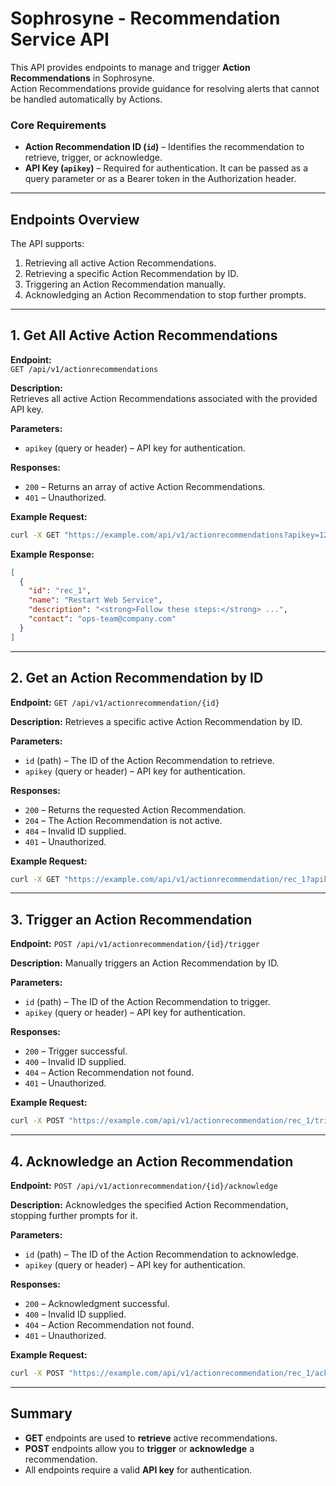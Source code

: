 # Sophrosyne - Recommendation Service API

This API provides endpoints to manage and trigger **Action Recommendations** in Sophrosyne.  
Action Recommendations provide guidance for resolving alerts that cannot be handled automatically by Actions.  

### Core Requirements
- **Action Recommendation ID (`id`)** – Identifies the recommendation to retrieve, trigger, or acknowledge.
- **API Key (`apikey`)** – Required for authentication. It can be passed as a query parameter or as a Bearer token in the Authorization header.

---

## Endpoints Overview

The API supports:
1. Retrieving all active Action Recommendations.
2. Retrieving a specific Action Recommendation by ID.
3. Triggering an Action Recommendation manually.
4. Acknowledging an Action Recommendation to stop further prompts.

---

## **1. Get All Active Action Recommendations**

**Endpoint:**  
`GET /api/v1/actionrecommendations`

**Description:**  
Retrieves all active Action Recommendations associated with the provided API key.

**Parameters:**
- `apikey` (query or header) – API key for authentication.

**Responses:**
- `200` – Returns an array of active Action Recommendations.
- `401` – Unauthorized.

**Example Request:**
```bash
curl -X GET "https://example.com/api/v1/actionrecommendations?apikey=12345"
````

**Example Response:**

```json
[
  {
    "id": "rec_1",
    "name": "Restart Web Service",
    "description": "<strong>Follow these steps:</strong> ...",
    "contact": "ops-team@company.com"
  }
]
```

---

## **2. Get an Action Recommendation by ID**

**Endpoint:**
`GET /api/v1/actionrecommendation/{id}`

**Description:**
Retrieves a specific active Action Recommendation by ID.

**Parameters:**

* `id` (path) – The ID of the Action Recommendation to retrieve.
* `apikey` (query or header) – API key for authentication.

**Responses:**

* `200` – Returns the requested Action Recommendation.
* `204` – The Action Recommendation is not active.
* `404` – Invalid ID supplied.
* `401` – Unauthorized.

**Example Request:**

```bash
curl -X GET "https://example.com/api/v1/actionrecommendation/rec_1?apikey=12345"
```

---

## **3. Trigger an Action Recommendation**

**Endpoint:**
`POST /api/v1/actionrecommendation/{id}/trigger`

**Description:**
Manually triggers an Action Recommendation by ID.

**Parameters:**

* `id` (path) – The ID of the Action Recommendation to trigger.
* `apikey` (query or header) – API key for authentication.

**Responses:**

* `200` – Trigger successful.
* `400` – Invalid ID supplied.
* `404` – Action Recommendation not found.
* `401` – Unauthorized.

**Example Request:**

```bash
curl -X POST "https://example.com/api/v1/actionrecommendation/rec_1/trigger?apikey=12345"
```

---

## **4. Acknowledge an Action Recommendation**

**Endpoint:**
`POST /api/v1/actionrecommendation/{id}/acknowledge`

**Description:**
Acknowledges the specified Action Recommendation, stopping further prompts for it.

**Parameters:**

* `id` (path) – The ID of the Action Recommendation to acknowledge.
* `apikey` (query or header) – API key for authentication.

**Responses:**

* `200` – Acknowledgment successful.
* `400` – Invalid ID supplied.
* `404` – Action Recommendation not found.
* `401` – Unauthorized.

**Example Request:**

```bash
curl -X POST "https://example.com/api/v1/actionrecommendation/rec_1/acknowledge?apikey=12345"
```

---

## Summary

* **GET** endpoints are used to **retrieve** active recommendations.
* **POST** endpoints allow you to **trigger** or **acknowledge** a recommendation.
* All endpoints require a valid **API key** for authentication.
